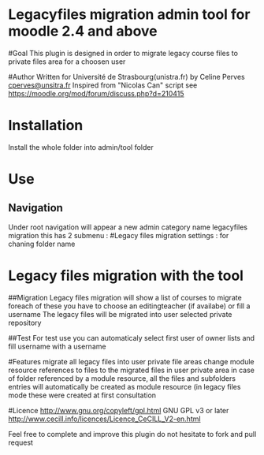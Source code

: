 # Legacyfiles migration admin tool for moodle 2.4 and above

#Goal
This plugin is designed in order to migrate legacy course files to private files area for a choosen user

#Author
Written for Université de Strasbourg(unistra.fr) by Celine Perves cperves@unsitra.fr
Inspired from "Nicolas Can" script see https://moodle.org/mod/forum/discuss.php?d=210415

# Installation
Install the whole folder into admin/tool folder

# Use
## Navigation
Under root navigation will appear a new admin category name legacyfiles migration
this has 2 submenu :
#Legacy files migration settings : for chaning folder name
# Legacy files migration with the tool

##Migration
Legacy files migration will show a list of courses to migrate
foreach of these you have to choose an editingteacher (if availabe) or fill a username
The legacy files will be migrated into user selected private repository

##Test
For test use you can automaticaly select first user of owner lists and fill username with a username

#Features
migrate all legacy files into user private file areas
change module resource references to files to the migrated files in user private area
in case of folder referenced by a module resource, all the files and subfolders entries will automatically be created as module resource (in legacy files mode these were created at first consultation

#Licence
 http://www.gnu.org/copyleft/gpl.html GNU GPL v3 or later
 http://www.cecill.info/licences/Licence_CeCILL_V2-en.html
 
 Feel free to complete and improve this plugin
 do not hesitate to fork and pull request

   
 
